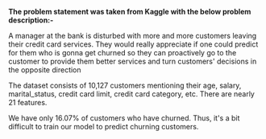 <b>The problem statement was taken from Kaggle with the below problem description:-</b>

A manager at the bank is disturbed with more and more customers leaving their credit card services. They would really appreciate if one could predict for them who is gonna get churned so they can proactively go to the customer to provide them better services and turn customers' decisions in the opposite direction

The dataset consists of 10,127 customers mentioning their age, salary, marital_status, credit card limit, credit card category, etc. There are nearly 21 features.

We have only 16.07% of customers who have churned. Thus, it's a bit difficult to train our model to predict churning customers.
